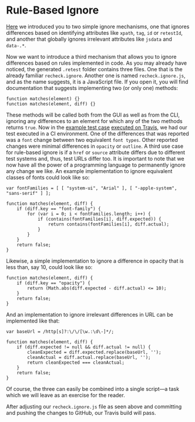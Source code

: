 # Rule-Based Ignore

[Here](setup-recheck.ignore.md) we introduced you to two simple ignore mechanisms, one that ignores differences based on identifying attributes like `xpath`, `tag`, `id` or `retestId`, and another that globally ignores irrelevant attributes like `jsdata` and `data-.*`.

Now we want to introduce a third mechanism that allows you to ignore differences based on rules implemented in code. As you may already have noticed, the generated `.retest` folder contains three files. One that is the already familiar `recheck.ignore`. Another one is named `recheck.ignore.js`, and as the name suggests, it is a JavaScript file. If you open it, you will find documentation that suggests implementing two (or only one) methods:

```
function matches(element) {}
function matches(element, diff) {}
```

These methods will be called both from the GUI as well as from the CLI, ignoring any differences to an element for which any of the two methods returns `true`. Now in the [example test case](explicit-checks.md) [executed on Travis](travis-execute-ci.md), we had our test executed in a CI environment. One of the differences that was reported was a `font` change between two equivalent `font types`. Other reported changes were minimal differences in `opacity` or `outline`. A third use case for rule-based ignore is if a `href` or `source` attribute differs due to different test systems and, thus, test URLs differ too. It is important to note that we now have all the power of a programming language to permanently ignore any change we like.
An example implementation to ignore equivalent classes of fonts could look like so:

```
var fontFamilies = [ [ "system-ui", "Arial" ], [ "-apple-system", "sans-serif" ] ];

function matches(element, diff) {
	if (diff.key == "font-family") {
		for (var i = 0; i < fontFamilies.length; i++) {
			if (contains(fontFamilies[i], diff.expected)) {
				return contains(fontFamilies[i], diff.actual);
			}
		}
	}
	return false;
}
```

Likewise, a simple implementation to ignore a difference in opacity that is less than, say 10, could look like so:

```
function matches(element, diff) {
	if (diff.key == "opacity") {
		return (Math.abs(diff.expected - diff.actual) <= 10);
	}
	return false;
}
```

And an implementation to ignore irrelevant differences in URL can be implemented like that:

```
var baseUrl = /http[s]?:\/\/[\w.:\d\-]*/;

function matches(element, diff) {
	if (diff.expected != null && diff.actual != null) {
		cleanExpected = diff.expected.replace(baseUrl, '');
		cleanActual = diff.actual.replace(baseUrl, '');
		return cleanExpected === cleanActual;
	}
	return false;
}
```

Of course, the three can easily be combined into a single script—a task which we will leave as an exercise for the reader.

After adjusting our `recheck.ignore.js` file as seen above and committing and pushing the changes to GitHub, our Travis build will pass.

